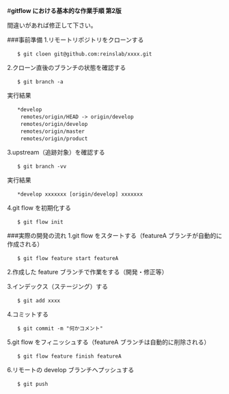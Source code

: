 #**gitflow における基本的な作業手順 第2版**

間違いがあれば修正して下さい。

###事前準備
1.リモートリポジトリをクローンする

```
　　$ git cloen git@github.com:reinslab/xxxx.git
```
2.クローン直後のブランチの状態を確認する
```
　　$ git branch -a
```
実行結果
```
　　*develop
　　 remotes/origin/HEAD -> origin/develop
　　 remotes/origin/develop
　　 remotes/origin/master
　　 remotes/origin/product
```
3.upstream（追跡対象）を確認する
 ```
 　　$ git branch -vv
 ```
実行結果
 ```
 　　*develop xxxxxxx [origin/develop] xxxxxxx
```
4.git flow を初期化する
```
　　$ git flow init
```

###実際の開発の流れ
1.git flow をスタートする（featureA ブランチが自動的に作成される）
```
　　$ git flow feature start featureA
```
2.作成した feature ブランチで作業をする（開発・修正等）

3.インデックス（ステージング）する
```
　　$ git add xxxx
```
4.コミットする
```
　　$ git commit -m "何かコメント"
```
5.git flow をフィニッシュする（featureA ブランチは自動的に削除される）
```
　　$ git flow feature finish featureA
```
6.リモートの develop ブランチへプッシュする
```
　　$ git push
```
